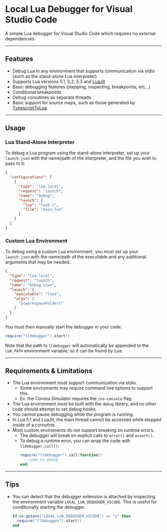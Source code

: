 # Local Lua Debugger for Visual Studio Code

A simple Lua debugger for Visual Studio Code which requires no external dependencies.

---
## Features
- Debug Lua in any environment that supports communication via stdio (such as the stand-alone Lua interpreter)
- Supports Lua versions 5.1, 5.2, 5.3 and [LuaJit](https://luajit.org/)
- Basic debugging features (stepping, inspecting, breakpoints, etc...)
- Conditional breakpoints
- Debug coroutines as separate threads
- Basic support for source maps, such as those generated by [TypescriptToLua](https://typescripttolua.github.io/)

---
## Usage

### Lua Stand-Alone Interpreter
To debug a Lua program using the stand-alone interpreter, set up your `launch.json` with the name/path of the interpreter, and the file you wish to pass to it:
```json
{
  "configurations": [
    {
      "type": "lua-local",
      "request": "launch",
      "name": "Debug",
      "launch": {
        "lua": "lua5.1",
        "file": "main.lua"
      }
    }
  ]
}
```

### Custom Lua Environment
To debug using a custom Lua environment, you must set up your `launch.json` with the name/path of the executable and any additional arguments that may be needed.
```json
{
  "type": "lua-local",
  "request": "launch",
  "name": "Debug Love",
  "launch": {
    "executable": "love",
    "args": [
      "${workspaceFolder}"
    ]
  }
}
```
You must then manually start the debugger in your code:
```lua
require("lldebugger").start()
```
Note that the path to `lldebugger` will automatically be appended to the `LUA_PATH` environment variable, so it can be found by Lua.

---
## Requirements & Limitations
- The Lua environment must support communication via stdio.
  - Some enviroments may require command line options to support this.
  - Ex. the Corona Simulator requires the `/no-console` flag.
- The Lua environment must be built with the `debug` library, and no other code should attempt to set debug hooks.
- You cannot pause debugging while the program is running.
- In Lua 5.1 and LuaJit, the main thread cannot be accessed while stopped inside of a coroutine.
- Most custom enviroments do not support breaking on runtime errors.
  - The debugger *will* break on explicit calls to `error()` and `assert()`.
  - To debug a runtime error, you can wrap the code with `lldebugger.call()`:
    ```lua
    require("lldebugger").call(function()
      --code to debug
    end)
    ```

---
## Tips
- You can detect that the debugger extension is attached by inspecting the environment variable `LOCAL_LUA_DEBUGGER_VSCODE`. This is useful for conditionally starting the debugger.
    ```lua
    if os.getenv("LOCAL_LUA_DEBUGGER_VSCODE") == "1" then
      require("lldebugger").start()
    end
    ```
